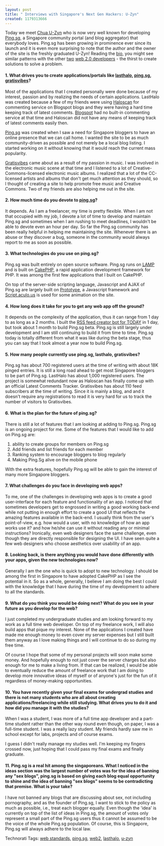 ```yaml
--- 
layout: post
title: " Interviews with Singapore's Next Gen Hackers: U-Zyn"
created: 1179313666
---
```

Today we meet <a href="http://uzyn.com/about/">Chua U-Zyn</a> who is now very well known for developing <a href="http://ping.sg">Ping.sg</a>, a Singapore community portal (and blog aggregator) that everybody loves. Ping.sg has been growing in prominence ever since its launch and it is even more surprising to note that the author and the owner of the site is the freshly graduated U-Zyn! Reading the <a href="http://uzyn.com/about/">bio</a>, you might see similar patterns with the other <a href="http://websg.org/archives/2007/05/interviews_with_singapores_nex_1.php">two</a> <a href="http://websg.org/archives/2007/05/interviews_with_singapores_nex.php">web 2.0 developers</a> - the thirst to create solutions to solve a problem. 

<h4>1. What drives you to create applications/portals like <a href="http://lasthalo.uzyn.com/">lasthalo</a>, <a href="http://ping.sg">ping.sg</a>, <a href="http://gratisvibes.com/">gratisvibes</a>?</h4>
<p>Most of the applications that I created personally were done because of my interest, passion and by realizing the needs of certain applications. LastHalo was created because a few of my friends were using <a href="http://www.haloscan.com/">Haloscan</a> for commenting service on Blogspot blogs and they were having a hard time keeping track of latest comments. <a href="http://blogger.com">Blogspot</a> had no built-in commenting service at that time and Haloscan did not have any means of keeping track of latest comments easily then.</p>
<p><a href="http://ping.sg">Ping.sg</a> was created when I saw a need for Singapore bloggers to have an online presence that we can call home. I wanted the site to be as much community-driven as possible and not merely be a local blog listing. I started working on it without knowing that it would reach the current mass popularity.</p>
<p><a href="http://gratisvibes.com/">Gratisvibes</a> came about as a result of my passion in music. I was involved in the electronic music scene at that time and I listened to a lot of Creative-Commons-licensed electronic music albums. I realized that a lot of the CC-licensed artists and albums that don't get much attention as they should, so I thought of creating a site to help promote free music and Creative Commons. Two of my friends are also helping me out in the site.</p>

<h4>2. How much time do you devote to <a href="http://ping.sg">ping.sg</a>?</h4>
<p>It depends. As I am a freelancer, my time is pretty flexible. When I am not that occupied with my job, I devote a lot of time to develop and maintain Ping.sg and sometimes when I am rushing to meet deadlines, I wouldn't be able to devote even an hour per day. So far the Ping.sg community has been really helpful in helping me maintaining the site. Whenever there is an abuse or they discover a bug, someone in the community would always report to me as soon as possible.</p> 

<h4>3. What technologies do you use on ping.sg?</h4>
<p>Ping.sg was built entirely on open source software. Ping.sg runs on <a href="http://en.wikipedia.org/wiki/LAMP_(software_bundle)"><abbr title="Linux Apache MySQL PHP">LAMP</abbr></a> and is built on <a href="http://www.cakephp.org/">CakePHP</a>, a rapid application development framework for PHP. It was among the first few applications that I built on CakePHP.</p>

<p>On top of the server-side scripting language, Javascript and AJAX of Ping.sg are largely built on <a href="http://www.prototypejs.org/">Prototype</a>, a Javascript framework and <a href="http://script.aculo.us">Script.aculo.us</a> is used for some animation on the site.</p>

<h4>4. How long does it take for you to get any web app off the ground?</h4>
<p>It depends on the complexity of the application, thus it can range from 1 day to as long as a 2 months. I built the <a href="http://today.uzyn.com">RSS feed creator bot for TODAY</a> in 1 day, but took about 1 month to build Ping.sg beta. Ping.sg is still largely under development and I am still continuing to build it from time to time. Ping.sg today is totally different from what it was like during the beta stage, thus you can say that I took almost a year now to build Ping.sg.</p>

<h4>5. How many people currently use ping.sg, lasthalo, gratisvibes?</h4>
<p>Ping.sg has about 700 registered users at the time of writing with about 18K pinged entries. It is still a long road ahead to get most Singapore bloggers to be part of Ping.sg. LastHalo has about 1,000 registered users. The project is somewhat redundant now as Haloscan has finally come up with an official Latest Comments Tracker. Gratisvibes has about 110 feed subscribers at the time of writing. Since it is mainly a blog, and and it doesn't require any registrations to read it is very hard for us to track the number of visitors to Gratisvibes.</p>

<h4>6. What is the plan for the future of ping.sg?</h4>
<p>There is still a lot of features that I am looking at adding to Ping.sg. Ping.sg is an ongoing project for me. Some of the features that I would like to add on Ping.sg are:</p>
<ol>
<li>ability to create groups for members on Ping.sg</li>
<li>Add friends and list friends for each member</li>
<li>Ranking system to encourage bloggers to blog regularly</li>
<li>Making Ping.Sg alive on the mobile phone</li>
</ol>
<p>With the extra features, hopefully Ping.sg will be able to gain the interest of many more Singapore bloggers.</p>

<h4>7. What challenges do you face in developing web apps?</h4>
<p>To me, one of the challenges in developing web apps is to create a good user-interface for each feature and functionality of an app. I noticed that sometimes developers get to engrossed in writing a good working back-end while not putting in enough effort to create a good UI that reflects the amazing features available in the back-end. I usually think from the user's point-of-view, e.g. how would a user, with no knowledge of how an app works use it? and how he/she can use it without reading any or minimal instructions? Ironically, even web designers face the same challenge, even though they are directly responsible for designing the UI. I have seen quite a few web designers who choose aesthetics over usability of an app.</p>

<h4>8. Looking back, is there anything you would have done differently with your apps, given the new technologies now?</h4>
<p>Generally I am the one who is quick to adopt to new technology. I should be among the first in Singapore to have adopted CakePHP as I see the potential in it. So as a whole, generally, I believe I am doing the best I could with the knowledge that I have during the time of my development to adhere to all the standards.</p>

<h4>9. What do you think you would be doing next? What do you see in your future as you develop for the web?</h4>
<p>I just completed my undergraduate studies and am looking forward to my work as a full time web developer. On top of my freelance work, I will also build apps that pique my interest. None of the applications I created have made me enough money to even cover my server expenses but I still built them anyway as I love making things and I will continue to do so during my free time.</p>
<p>Of course I hope that some of my personal projects will soon make some money. And hopefully enough to not just cover the server charges but also enough for me to make a living from. If that can be realized, I would be able to eventually reduce the amount of freelance work that I am doing to develop more innovative ideas of myself or of anyone's just for the fun of it regardless of money-making opportunities.</p>

<h4>10. You have recently given your final exams for undergrad studies and there is not many students who are all about creating applications/freelancing while still studying. What drives you to do it and how did you manage it with the studies?</h4>
<p>When I was a student, I was more of a full time app developer and a part-time student rather than the other way round even though, on paper, I was a full-time student. I was a really lazy student. My friends hardly saw me in school except for labs, projects and of course exams.</p>
<p>I guess I didn't really manage my studies well. I'm keeping my fingers crossed now, just hoping that I could pass my final exams and finally graduate.</p>

<h4>11. Ping.sg is a real hit among the singaporeans. What I noticed in the ideas section was the largest number of votes was for the idea of banning any "sex blogs", ping.sg is based on giving each blog equal opportunity to shine and the idea of banning "sex blogs" seems to be contradicting that premise. What is your take?</h4>
<p>I have not banned any blogs that are discussing about sex, not including pornography, and as the founder of Ping.sg, I want to stick to the policy as much as possible, i.e., treat each blogger equally. Even though the 'idea' is currently on top of the list of ideas in Ping.sg, the amount of votes only represent a small part of the Ping.sg users thus it cannot be assumed to be the voice of the whole Ping.sg population. Of course, this is Singapore, Ping.sg will always adhere to the local law.</p>

Technorati Tags: <a class="performancingtags" href="http://technorati.com/tag/web standards" rel="tag">web standards</a>, <a class="performancingtags" href="http://technorati.com/tag/ping.sg" rel="tag">ping.sg</a>, <a class="performancingtags" href="http://technorati.com/tag/web2" rel="tag">web2</a>, <a class="performancingtags" href="http://technorati.com/tag/lasthalo" rel="tag">lasthalo</a>, <a class="performancingtags" href="http://technorati.com/tag/u-zyn" rel="tag">u-zyn</a>
